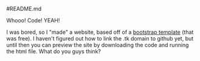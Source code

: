 #README.md

Whooo! Code! YEAH!

I was bored, so I "made" a website, based off of a [bootstrap template](http://ironsummitmedia.github.io/startbootstrap-grayscale/) (that was free). I haven't figured out how to link the .tk domain to github yet, but until then you can preview the site by downloading the code and running the html file. What do you guys think?
